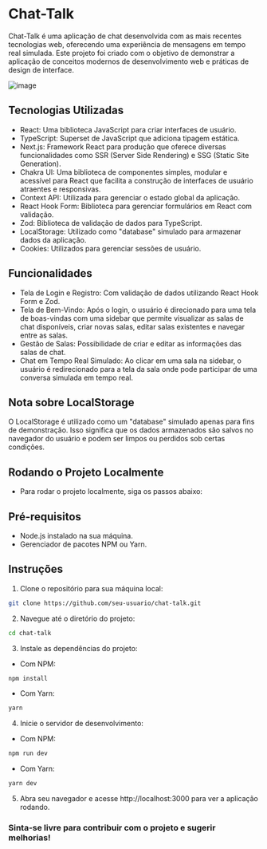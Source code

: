 # Chat-Talk

Chat-Talk é uma aplicação de chat desenvolvida com as mais recentes tecnologias web, oferecendo uma experiência de mensagens em tempo real simulada. Este projeto foi criado com o objetivo de demonstrar a aplicação de conceitos modernos de desenvolvimento web e práticas de design de interface.

![image](https://github.com/edmilsonmedeiross/chat-talk/assets/110620775/b7c90a76-5c6d-4186-9bef-175d671b3501)

## Tecnologias Utilizadas

- React: Uma biblioteca JavaScript para criar interfaces de usuário.
- TypeScript: Superset de JavaScript que adiciona tipagem estática.
- Next.js: Framework React para produção que oferece diversas funcionalidades como SSR (Server Side Rendering) e SSG (Static Site Generation).
- Chakra UI: Uma biblioteca de componentes simples, modular e acessível para React que facilita a construção de interfaces de usuário atraentes e responsivas.
- Context API: Utilizada para gerenciar o estado global da aplicação.
- React Hook Form: Biblioteca para gerenciar formulários em React com validação.
- Zod: Biblioteca de validação de dados para TypeScript.
- LocalStorage: Utilizado como "database" simulado para armazenar dados da aplicação.
- Cookies: Utilizados para gerenciar sessões de usuário.

## Funcionalidades

- Tela de Login e Registro: Com validação de dados utilizando React Hook Form e Zod.
- Tela de Bem-Vindo: Após o login, o usuário é direcionado para uma tela de boas-vindas com uma sidebar que permite visualizar as salas de chat disponíveis, criar novas salas, editar salas existentes e navegar entre as salas.
- Gestão de Salas: Possibilidade de criar e editar as informações das salas de chat.
- Chat em Tempo Real Simulado: Ao clicar em uma sala na sidebar, o usuário é redirecionado para a tela da sala onde pode participar de uma conversa simulada em tempo real.

## Nota sobre LocalStorage

O LocalStorage é utilizado como um "database" simulado apenas para fins de demonstração. Isso significa que os dados armazenados são salvos no navegador do usuário e podem ser limpos ou perdidos sob certas condições.

## Rodando o Projeto Localmente

- Para rodar o projeto localmente, siga os passos abaixo:

## Pré-requisitos

- Node.js instalado na sua máquina.
- Gerenciador de pacotes NPM ou Yarn.

## Instruções

1. Clone o repositório para sua máquina local:

```bash
git clone https://github.com/seu-usuario/chat-talk.git
```

2. Navegue até o diretório do projeto:

```bash
cd chat-talk
```

3. Instale as dependências do projeto:

- Com NPM:

```bash
npm install
```

- Com Yarn:

```bash
yarn
```

4. Inicie o servidor de desenvolvimento:

- Com NPM:

```bash
npm run dev
```

- Com Yarn:

```bash
yarn dev
```

5. Abra seu navegador e acesse http://localhost:3000 para ver a aplicação rodando.

### Sinta-se livre para contribuir com o projeto e sugerir melhorias!
